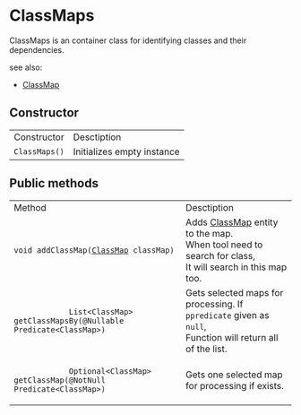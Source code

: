 # ClassMaps

ClassMaps is an container class for identifying classes and their dependencies.  

see also:  
* <a href="/docs/references/ClassMap.md">ClassMap</a>
## Constructor
<table>
	<tr>
		<td> Constructor </td>
		<td> Desctiption </td>
	</tr>
	<tr>
		<td>
			<code>ClassMaps()</code>
		</td>
		<td>
			Initializes empty instance
		</td>
	</tr>
</table>

## Public methods
<table>
	<tr>
		<td> Method </td>
		<td> Desctiption </td>
	</tr>
	<tr>
		<td>
			<code>void addClassMap(<a href="/docs/references/ClassMap.md">ClassMap</a> classMap)</code>
		</td>
		<td>
			Adds <a href="/docs/references/ClassMap.md">ClassMap</a> entity to the map.<br>
			When tool need to search for class,<br>
			It will search in this map too.
		</td>
	</tr>
	<tr>
		<td><code>
			List&lt;ClassMap&gt; getClassMapsBy(@Nullable Predicate&lt;ClassMap&gt;)
		</code></td>
		<td>
			Gets selected maps for processing. If <code>ppredicate</code> given as <code>null</code>,<br>
			Function will return all of the list.
		</td>
	</tr>
	<tr>
		<td><code>
			Optional&lt;ClassMap&gt; getClassMap(@NotNull Predicate&lt;ClassMap&gt;)
		</code></td>
		<td>
			Gets one selected map for processing if exists.
		</td>
	</tr>
</table>